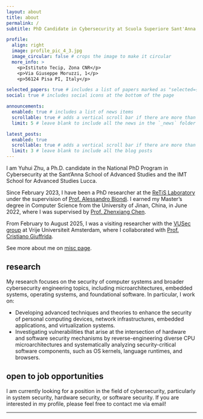 ```yaml
---
layout: about
title: about
permalink: /
subtitle: PhD Candidate in Cybersecurity at Scuola Superiore Sant'Anna

profile:
  align: right
  image: profile_pic_4_3.jpg
  image_circular: false # crops the image to make it circular
  more_info: >
    <p>Istituto Tecip, Zona CNR</p>
    <p>Via Giuseppe Moruzzi, 1</p>
    <p>56124 Pisa PI, Italy</p>

selected_papers: true # includes a list of papers marked as "selected={true}"
social: true # includes social icons at the bottom of the page

announcements:
  enabled: true # includes a list of news items
  scrollable: true # adds a vertical scroll bar if there are more than 3 news items
  limit: 5 # leave blank to include all the news in the `_news` folder

latest_posts:
  enabled: true
  scrollable: true # adds a vertical scroll bar if there are more than 3 new posts items
  limit: 3 # leave blank to include all the blog posts
---
```


I am Yuhui Zhu, a Ph.D. candidate in the National PhD Program in Cybersecurity at the Sant’Anna School of Advanced Studies and the IMT School for Advanced Studies Lucca.

Since February 2023, I have been a PhD researcher at the [ReTiS Laboratory](https://retis.santannapisa.it/) under the supervision of [Prof. Alessandro Biondi](http://retis.sssup.it/~a.biondi/). I earned my Master’s degree in Computer Science from the University of Jinan, China, in June 2022, where I was supervised by [Prof. Zhenxiang Chen](http://loci.ujn.edu.cn/).

From February to August 2025, I was a visiting researcher with the [VUSec group](https://www.vusec.net/) at Vrije Universiteit Amsterdam, where I collaborated with [Prof. Cristiano Giuffrida](https://www.vusec.net/people/cristiano-giuffrida/).

See more about me on [misc page](/misc/).

## research

My research focuses on the security of computer systems and broader cybersecurity engineering topics, including microarchitectures, embedded systems, operating systems, and foundational software. In particular, I work on:

- Developing advanced techniques and theories to enhance the security of personal computing devices, network infrastructures, embedded applications, and virtualization systems.
- Investigating vulnerabilities that arise at the intersection of hardware and software security mechanisms by reverse-engineering diverse CPU microarchitectures and systematically analyzing security-critical software components, such as OS kernels, language runtimes, and browsers.

<div class="card mt-3 p-3" markdown="1">

## **open to job opportunities**

I am currently looking for a position in the field of cybersecurity, particularly in system security, hardware security, or software security. If you are interested in my profile, please feel free to contact me via email!

</div>

---